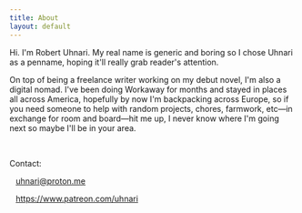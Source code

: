 ```yaml
---
title: About
layout: default
---
```

Hi. I'm Robert Uhnari. My real name is generic and boring so I chose Uhnari as a penname, hoping it'll really grab reader's attention.

On top of being a freelance writer working on my debut novel, I'm also a digital nomad. I've been doing Workaway for months and stayed in places all across America, hopefully by now I'm backpacking across Europe, so if you need someone to help with random projects, chores, farmwork, etc—in exchange for room and board—hit me up, I never know where I'm going next so maybe I'll be in your area.

&ensp;

Contact:

&ensp; uhnari@proton.me

&ensp; https://www.patreon.com/uhnari

&ensp;

